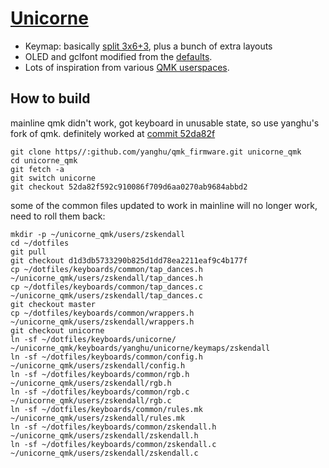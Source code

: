 # [Unicorne](https://github.com/yanghu/unicorne)
* Keymap: basically [split 3x6+3](../split_3x6_3), plus a bunch of extra layouts
* OLED and gclfont modified from the
  [defaults](https://github.com/yanghu/qmk_firmware/tree/unicorne/keyboards/yanghu/unicorne).
* Lots of inspiration from various [QMK
  userspaces](https://github.com/qmk/qmk_firmware/tree/master/users).

## How to build
mainline qmk didn't work, got keyboard in unusable state, so use yanghu's fork
of qmk. definitely worked at [commit 52da82f](https://github.com/yanghu/qmk_firmware/tree/52da82f592c910086f709d6aa0270ab9684abbd2)

```
git clone https//:github.com/yanghu/qmk_firmware.git unicorne_qmk
cd unicorne_qmk
git fetch -a
git switch unicorne
git checkout 52da82f592c910086f709d6aa0270ab9684abbd2
```

some of the common files updated to work in mainline will no longer work, need
to roll them back:

```
mkdir -p ~/unicorne_qmk/users/zskendall
cd ~/dotfiles
git pull
git checkout d1d3db5733290b825d1dd78ea2211eaf9c4b177f
cp ~/dotfiles/keyboards/common/tap_dances.h ~/unicorne_qmk/users/zskendall/tap_dances.h
cp ~/dotfiles/keyboards/common/tap_dances.c ~/unicorne_qmk/users/zskendall/tap_dances.c
git checkout master
cp ~/dotfiles/keyboards/common/wrappers.h ~/unicorne_qmk/users/zskendall/wrappers.h
git checkout unicorne
ln -sf ~/dotfiles/keyboards/unicorne/ ~/unicorne_qmk/keyboards/yanghu/unicorne/keymaps/zskendall
ln -sf ~/dotfiles/keyboards/common/config.h ~/unicorne_qmk/users/zskendall/config.h
ln -sf ~/dotfiles/keyboards/common/rgb.h ~/unicorne_qmk/users/zskendall/rgb.h
ln -sf ~/dotfiles/keyboards/common/rgb.c ~/unicorne_qmk/users/zskendall/rgb.c
ln -sf ~/dotfiles/keyboards/common/rules.mk ~/unicorne_qmk/users/zskendall/rules.mk
ln -sf ~/dotfiles/keyboards/common/zskendall.h ~/unicorne_qmk/users/zskendall/zskendall.h
ln -sf ~/dotfiles/keyboards/common/zskendall.c ~/unicorne_qmk/users/zskendall/zskendall.c
```
